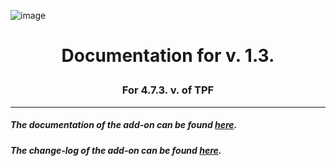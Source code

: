 ![image](https://user-images.githubusercontent.com/37147270/130470185-80644cbe-4799-4a69-806c-1e79746994d3.png)
# <p align="center">Documentation for v. 1.3.</p>
### <p align="center">For 4.7.3. v. of TPF</p>

---

##### The documentation of the add-on can be found [here](https://github.com/DragonBlame/tpf-dragons-edition/blob/main/DOCUMENTATION.md).

##### The change-log of the add-on can be found [here](https://github.com/DragonBlame/tpf-dragons-edition/blob/main/CHANGELOG.md).
